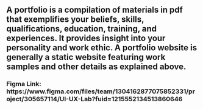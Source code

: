 <h2>A portfolio is a compilation of materials in pdf that exemplifies your beliefs, skills, qualifications, education, training, and experiences. It provides insight into your personality and work ethic. A portfolio website is generally a static website featuring work samples and other details as explained above.</h2>

<h3> Figma Link: https://www.figma.com/files/team/1304162877075852331/project/305657114/UI-UX-Lab?fuid=1215552134513860646</h3>
